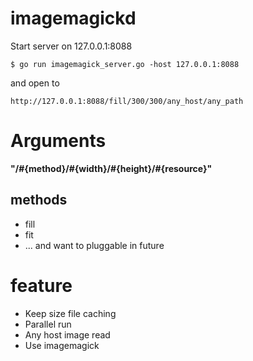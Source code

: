 imagemagickd
===

Start server on 127.0.0.1:8088

```
$ go run imagemagick_server.go -host 127.0.0.1:8088
```

and open to

```
http://127.0.0.1:8088/fill/300/300/any_host/any_path
```

# Arguments

**"/#{method}/#{width}/#{height}/#{resource}"**

## methods

- fill
- fit
- ... and want to pluggable in future

# feature

- Keep size file caching
- Parallel run
- Any host image read
- Use imagemagick
